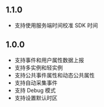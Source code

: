 ## 1.1.0
* 支持使用服务端时间校准 SDK 时间

## 1.0.0
* 支持事件和用户属性数据上报
* 支持多实例和轻实例
* 支持公共事件属性和动态公共属性
* 支持自动采集事件
* 支持 Debug 模式
* 支持设置默认时区
